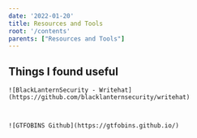 ```yaml
---
date: '2022-01-20'
title: Resources and Tools
root: '/contents'
parents: ["Resources and Tools"]
---
```


## Things I found useful
```
![BlackLanternSecurity - Writehat](https://github.com/blacklanternsecurity/writehat)



![GTFOBINS Github](https://gtfobins.github.io/)
```

